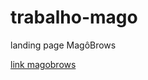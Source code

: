 # trabalho-mago
 landing page MagôBrows


<a href="[text]landingpagemagobrows/index.html">link magobrows</a> 